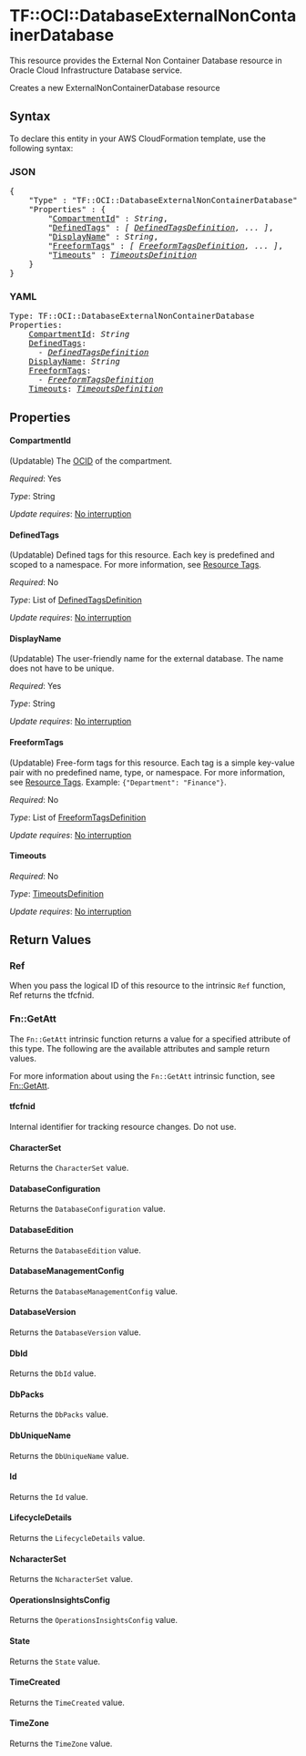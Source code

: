 # TF::OCI::DatabaseExternalNonContainerDatabase

This resource provides the External Non Container Database resource in Oracle Cloud Infrastructure Database service.

Creates a new ExternalNonContainerDatabase resource

## Syntax

To declare this entity in your AWS CloudFormation template, use the following syntax:

### JSON

<pre>
{
    "Type" : "TF::OCI::DatabaseExternalNonContainerDatabase",
    "Properties" : {
        "<a href="#compartmentid" title="CompartmentId">CompartmentId</a>" : <i>String</i>,
        "<a href="#definedtags" title="DefinedTags">DefinedTags</a>" : <i>[ <a href="definedtagsdefinition.md">DefinedTagsDefinition</a>, ... ]</i>,
        "<a href="#displayname" title="DisplayName">DisplayName</a>" : <i>String</i>,
        "<a href="#freeformtags" title="FreeformTags">FreeformTags</a>" : <i>[ <a href="freeformtagsdefinition.md">FreeformTagsDefinition</a>, ... ]</i>,
        "<a href="#timeouts" title="Timeouts">Timeouts</a>" : <i><a href="timeoutsdefinition.md">TimeoutsDefinition</a></i>
    }
}
</pre>

### YAML

<pre>
Type: TF::OCI::DatabaseExternalNonContainerDatabase
Properties:
    <a href="#compartmentid" title="CompartmentId">CompartmentId</a>: <i>String</i>
    <a href="#definedtags" title="DefinedTags">DefinedTags</a>: <i>
      - <a href="definedtagsdefinition.md">DefinedTagsDefinition</a></i>
    <a href="#displayname" title="DisplayName">DisplayName</a>: <i>String</i>
    <a href="#freeformtags" title="FreeformTags">FreeformTags</a>: <i>
      - <a href="freeformtagsdefinition.md">FreeformTagsDefinition</a></i>
    <a href="#timeouts" title="Timeouts">Timeouts</a>: <i><a href="timeoutsdefinition.md">TimeoutsDefinition</a></i>
</pre>

## Properties

#### CompartmentId

(Updatable) The [OCID](https://docs.cloud.oracle.com/iaas/Content/General/Concepts/identifiers.htm) of the compartment.

_Required_: Yes

_Type_: String

_Update requires_: [No interruption](https://docs.aws.amazon.com/AWSCloudFormation/latest/UserGuide/using-cfn-updating-stacks-update-behaviors.html#update-no-interrupt)

#### DefinedTags

(Updatable) Defined tags for this resource. Each key is predefined and scoped to a namespace. For more information, see [Resource Tags](https://docs.cloud.oracle.com/iaas/Content/General/Concepts/resourcetags.htm).

_Required_: No

_Type_: List of <a href="definedtagsdefinition.md">DefinedTagsDefinition</a>

_Update requires_: [No interruption](https://docs.aws.amazon.com/AWSCloudFormation/latest/UserGuide/using-cfn-updating-stacks-update-behaviors.html#update-no-interrupt)

#### DisplayName

(Updatable) The user-friendly name for the external database. The name does not have to be unique.

_Required_: Yes

_Type_: String

_Update requires_: [No interruption](https://docs.aws.amazon.com/AWSCloudFormation/latest/UserGuide/using-cfn-updating-stacks-update-behaviors.html#update-no-interrupt)

#### FreeformTags

(Updatable) Free-form tags for this resource. Each tag is a simple key-value pair with no predefined name, type, or namespace. For more information, see [Resource Tags](https://docs.cloud.oracle.com/iaas/Content/General/Concepts/resourcetags.htm).  Example: `{"Department": "Finance"}`.

_Required_: No

_Type_: List of <a href="freeformtagsdefinition.md">FreeformTagsDefinition</a>

_Update requires_: [No interruption](https://docs.aws.amazon.com/AWSCloudFormation/latest/UserGuide/using-cfn-updating-stacks-update-behaviors.html#update-no-interrupt)

#### Timeouts

_Required_: No

_Type_: <a href="timeoutsdefinition.md">TimeoutsDefinition</a>

_Update requires_: [No interruption](https://docs.aws.amazon.com/AWSCloudFormation/latest/UserGuide/using-cfn-updating-stacks-update-behaviors.html#update-no-interrupt)

## Return Values

### Ref

When you pass the logical ID of this resource to the intrinsic `Ref` function, Ref returns the tfcfnid.

### Fn::GetAtt

The `Fn::GetAtt` intrinsic function returns a value for a specified attribute of this type. The following are the available attributes and sample return values.

For more information about using the `Fn::GetAtt` intrinsic function, see [Fn::GetAtt](https://docs.aws.amazon.com/AWSCloudFormation/latest/UserGuide/intrinsic-function-reference-getatt.html).

#### tfcfnid

Internal identifier for tracking resource changes. Do not use.

#### CharacterSet

Returns the <code>CharacterSet</code> value.

#### DatabaseConfiguration

Returns the <code>DatabaseConfiguration</code> value.

#### DatabaseEdition

Returns the <code>DatabaseEdition</code> value.

#### DatabaseManagementConfig

Returns the <code>DatabaseManagementConfig</code> value.

#### DatabaseVersion

Returns the <code>DatabaseVersion</code> value.

#### DbId

Returns the <code>DbId</code> value.

#### DbPacks

Returns the <code>DbPacks</code> value.

#### DbUniqueName

Returns the <code>DbUniqueName</code> value.

#### Id

Returns the <code>Id</code> value.

#### LifecycleDetails

Returns the <code>LifecycleDetails</code> value.

#### NcharacterSet

Returns the <code>NcharacterSet</code> value.

#### OperationsInsightsConfig

Returns the <code>OperationsInsightsConfig</code> value.

#### State

Returns the <code>State</code> value.

#### TimeCreated

Returns the <code>TimeCreated</code> value.

#### TimeZone

Returns the <code>TimeZone</code> value.


